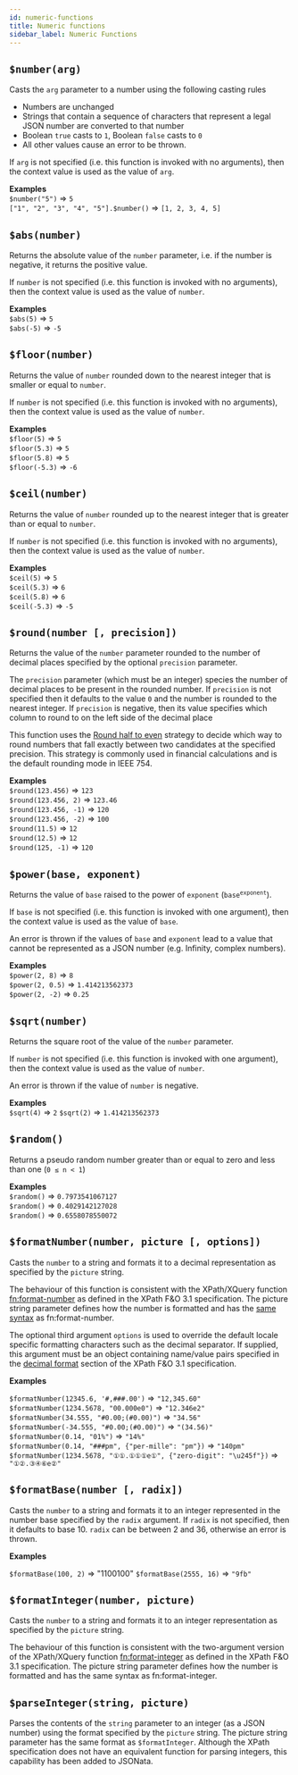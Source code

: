 ```yaml
---
id: numeric-functions
title: Numeric functions
sidebar_label: Numeric Functions
---
```


## `$number(arg)`

Casts the `arg` parameter to a number using the following casting rules
   - Numbers are unchanged
   - Strings that contain a sequence of characters that represent a legal JSON number are converted to that number
   - Boolean `true` casts to `1`, Boolean `false` casts to `0`
   - All other values cause an error to be thrown.

If `arg` is not specified (i.e. this function is invoked with no arguments), then the context value is used as the value of `arg`. 

__Examples__  
`$number("5")` => `5`  
`["1", "2", "3", "4", "5"].$number()` => `[1, 2, 3, 4, 5]`


## `$abs(number)`

Returns the absolute value of the `number` parameter, i.e. if the number is negative, it returns the positive value.

If `number` is not specified (i.e. this function is invoked with no arguments), then the context value is used as the value of `number`. 

__Examples__  
`$abs(5)` => `5`  
`$abs(-5)` => `-5`

## `$floor(number)`

Returns the value of `number` rounded down to the nearest integer that is smaller or equal to `number`. 

If `number` is not specified (i.e. this function is invoked with no arguments), then the context value is used as the value of `number`. 

__Examples__  
`$floor(5)` => `5`  
`$floor(5.3)` => `5`  
`$floor(5.8)` => `5`  
`$floor(-5.3)` => `-6`  


## `$ceil(number)`

Returns the value of `number` rounded up to the nearest integer that is greater than or equal to `number`. 

If `number` is not specified (i.e. this function is invoked with no arguments), then the context value is used as the value of `number`. 

__Examples__  
`$ceil(5)` => `5`  
`$ceil(5.3)` => `6`  
`$ceil(5.8)` => `6`  
`$ceil(-5.3)` => `-5`  


## `$round(number [, precision])`

Returns the value of the `number` parameter rounded to the number of decimal places specified by the optional `precision` parameter.  

The `precision` parameter (which must be an integer) species the number of decimal places to be present in the rounded number.   If `precision` is not specified then it defaults to the value `0` and the number is rounded to the nearest integer.  If `precision` is negative, then its value specifies which column to round to on the left side of the decimal place

This function uses the [Round half to even](https://en.wikipedia.org/wiki/Rounding#Round_half_to_even) strategy to decide which way to round numbers that fall exactly between two candidates at the specified precision.  This strategy is commonly used in financial calculations and is the default rounding mode in IEEE 754.

__Examples__  
`$round(123.456)` => `123`  
`$round(123.456, 2)` => `123.46`  
`$round(123.456, -1)` => `120`  
`$round(123.456, -2)` => `100`  
`$round(11.5)` => `12`  
`$round(12.5)` => `12`  
`$round(125, -1)` => `120`

## `$power(base, exponent)`

Returns the value of `base` raised to the power of `exponent` (<code>base<sup>exponent</sup></code>).

If `base` is not specified (i.e. this function is invoked with one argument), then the context value is used as the value of `base`. 

An error is thrown if the values of `base` and `exponent` lead to a value that cannot be represented as a JSON number (e.g. Infinity, complex numbers).

__Examples__  
`$power(2, 8)` => `8`  
`$power(2, 0.5)` => `1.414213562373`  
`$power(2, -2)` => `0.25`  

## `$sqrt(number)`

Returns the square root of the value of the `number` parameter.

If `number` is not specified (i.e. this function is invoked with one argument), then the context value is used as the value of `number`. 

An error is thrown if the value of `number` is negative.

__Examples__  
`$sqrt(4)` => `2`
`$sqrt(2)` => `1.414213562373`  

## `$random()`

Returns a pseudo random number greater than or equal to zero and less than one (<code>0 &#8804; n < 1</code>) 

__Examples__  
`$random()` => `0.7973541067127`  
`$random()` => `0.4029142127028`  
`$random()` => `0.6558078550072`  


## `$formatNumber(number, picture [, options])`

Casts the `number` to a string and formats it to a decimal representation as specified by the `picture` string.

The behaviour of this function is consistent with the XPath/XQuery function [fn:format-number](https://www.w3.org/TR/xpath-functions-31/#func-format-number) as defined in the XPath F&O 3.1 specification.  The picture string parameter defines how the number is formatted and has the [same syntax](https://www.w3.org/TR/xpath-functions-31/#syntax-of-picture-string) as fn:format-number.

The optional third argument `options` is used to override the default locale specific formatting characters such as the decimal separator.  If supplied, this argument must be an object containing name/value pairs specified in the [decimal format](https://www.w3.org/TR/xpath-functions-31/#defining-decimal-format) section of the XPath F&O 3.1 specification.

__Examples__

`$formatNumber(12345.6, '#,###.00')` => `"12,345.60"`   
`$formatNumber(1234.5678, "00.000e0")` => `"12.346e2"`   
`$formatNumber(34.555, "#0.00;(#0.00)")` => `"34.56"`   
`$formatNumber(-34.555, "#0.00;(#0.00)")` => `"(34.56)"`   
`$formatNumber(0.14, "01%")` => `"14%"`   
`$formatNumber(0.14, "###pm", {"per-mille": "pm"})` => `"140pm"`   
`$formatNumber(1234.5678, "①①.①①①e①", {"zero-digit": "\u245f"})` => `"①②.③④⑥e②"`   


## `$formatBase(number [, radix])`

Casts the `number` to a string and formats it to an integer represented in the number base specified by the `radix` argument.  If `radix` is not specified, then it defaults to base 10.  `radix` can be between 2 and 36, otherwise an error is thrown.

__Examples__

`$formatBase(100, 2)` => "1100100"
`$formatBase(2555, 16)` => `"9fb"`




## `$formatInteger(number, picture)`

Casts the `number` to a string and formats it to an integer representation as specified by the `picture` string.

The behaviour of this function is consistent with the two-argument version of the XPath/XQuery function [fn:format-integer](https://www.w3.org/TR/xpath-functions-31/#func-format-integer) as defined in the XPath F&O 3.1 specification.  The picture string parameter defines how the number is formatted and has the same syntax as fn:format-integer.

## `$parseInteger(string, picture)`

Parses the contents of the `string` parameter to an integer (as a JSON number) using the format specified by the `picture` string.
The picture string parameter has the same format as `$formatInteger`. Although the XPath specification does not have an equivalent
function for parsing integers, this capability has been added to JSONata.
